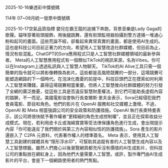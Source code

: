 
2025-10-16樂透彩中獎號碼

                                
114年 07~08月統一發票中獎號碼
                             
2025-10-17空氣品質指標
                              嬰兒在霸王龍的追捕下奔跑，背景音樂是Lady Gaga的歌聲。貓咪穿著街頭服飾，用後腿跳舞，還有街頭監視器拍攝到警方逮捕一堆通心粉和起司的畫面。這些荒誕不經，卻看起來異常真實的畫面，都是使用AI生成的。這也是科技公司目前正著力的方向，希望用人工智慧改造社群媒體，但目前為止，情況有些混亂。ChatGPT的Sora應用程式只是人工智慧社群媒體領域的最新參與者。 Meta的人工智慧應用程式有一個類似TikTok的視訊來源，名為Vibes。你可以在Instagram上透過私訊與人工智慧人物聊天。 TikTok的AI Alive工具只需一個簡單的指令就可以將影像轉換為影片。這些都是高風險競賽的一部分，這場競賽可能塑造網路的下一個時代。在泡沫化擔憂的前提中，科技巨頭們正在摸索如何利用人工智慧來賺錢，贏得這場競賽相當重要。但將人工智慧推向社群媒體的努力引發了全網的廣泛擔憂，從這些工具是否違反智慧財產權法，到它們可能助長虛假內容的猖獗，不一而足。美國電影協會執行長查爾斯·里夫金表示，Sora已經侵犯我們會員電影、節目和角色。他們的影片在 OpenAI 服務和社交媒體上激增。不過，OpenAI 和 Meta 相當強調公司的安全政策和防護措施。OpenAI 執行長奧特曼表示，該公司將很快賦予著作權者“更精細的角色生成控制權”，並且正在探索收益分成模式。現在，若利用皮卡丘或海綿寶寶等受法律保護角色進行生成，會出現提示內容「你可能違反了我們關於與第三方內容相似性的防護措施」。Sora 產生的影片還嵌入了 C2PA 元資料，代表著作權人的標準簽名。 Meta 表示，使用其人工智慧工具創建的媒體具有“隱形浮水印”，可幫助其追蹤有害的人工智慧生成內容以及人工智慧標籤。雖然人們擔心以後瀏覽網頁都充斥沒有價值的AI生成影片，但科技公司的重點放在網紅身上，因為他們大量需要人工智慧。或許，製作專門由AI生成影片的平台，會是下一個網路使用者的熱門焦點。